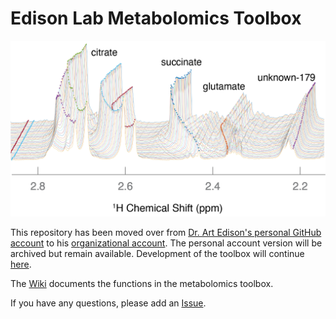 # Edison Lab Metabolomics Toolbox

<p align="center">
<img src="https://github.com/edisonomics/metabolomics_toolbox/blob/master/docs/images/CIVM_mj_derived.png")
</p>

This repository has been moved over from [Dr. Art Edison's personal GitHub account](https://github.com/artedison) to his [organizational account](https://github.com/edisonomics). The personal account version will be archived but remain available. Development of the toolbox will continue [here](https://github.com/edisonomics/metabolomicstoolbox).


The [Wiki](https://github.com/edisonomics/metabolomicstoolbox/wiki) documents the functions in the metabolomics toolbox.


If you have any questions, please add an [Issue](https://github.com/edisonomics/metabolomicstoolbox/issues).
